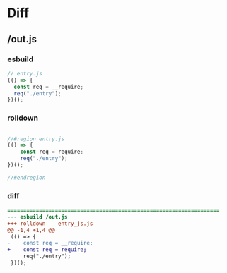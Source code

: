 # Diff
## /out.js
### esbuild
```js
// entry.js
(() => {
  const req = __require;
  req("./entry");
})();
```
### rolldown
```js

//#region entry.js
(() => {
	const req = require;
	req("./entry");
})();

//#endregion

```
### diff
```diff
===================================================================
--- esbuild	/out.js
+++ rolldown	entry_js.js
@@ -1,4 +1,4 @@
 (() => {
-    const req = __require;
+    const req = require;
     req("./entry");
 })();

```
